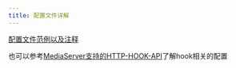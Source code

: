 ```yaml
---
title: 配置文件详解
---
```

[配置文件范例以及注释](https://github.com/zlmediakit/ZLMediaKit/blob/master/conf/config.ini)

也可以参考[MediaServer支持的HTTP-HOOK-API](https://github.com/zlmediakit/ZLMediaKit/wiki/MediaServer%E6%94%AF%E6%8C%81%E7%9A%84HTTP-HOOK-API)了解hook相关的配置
